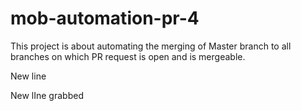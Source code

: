 # mob-automation-pr-4

This project is about automating the merging of Master branch to all branches on which PR request is open and is mergeable.

New line

New lIne grabbed
